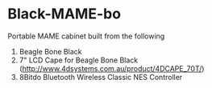 # Black-MAME-bo

Portable MAME cabinet built from the following

1. Beagle Bone Black
2. 7" LCD Cape for Beagle Bone Black (http://www.4dsystems.com.au/product/4DCAPE_70T/)
3. 8Bitdo Bluetooth Wireless Classic NES Controller

